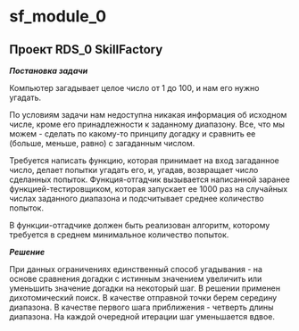 # sf_module_0
## Проект RDS_0 SkillFactory

***Постановка задачи***

Компьютер загадывает целое число от 1 до 100, и нам его нужно угадать. 

По условиям задачи нам недоступна никакая информация об исходном числе, кроме его принадлежности к заданному диапазону.
Все, что мы можем - сделать по какому-то принципу догадку и сравнить ее (больше, меньше, равно) с загаданным числом.

Требуется написать функцию, которая принимает на вход загаданное число, делает попытки угадать его, и, угадав, возвращает число сделанных попыток. Функция-отгадчик вызывается написанной заранее функцией-тестировщиком, которая запускает ее 1000 раз на случайных числах заданного диапазона и подсчитывает среднее количество попыток.

В функции-отгадчике должен быть реализован алгоритм, которому требуется в среднем минимальное количество попыток.

***Решение***

При данных ограничениях единственный способ угадывания - на основе сравнения догадки с истинным значением увеличить или уменьшить значение догадки на некоторый шаг.
В решении применен дихотомический поиск. В качестве отправной точки берем середину диапазона. 
В качестве первого шага приближения - четверть длины диапазона. На каждой очередной итерации шаг уменьшается вдвое. 
